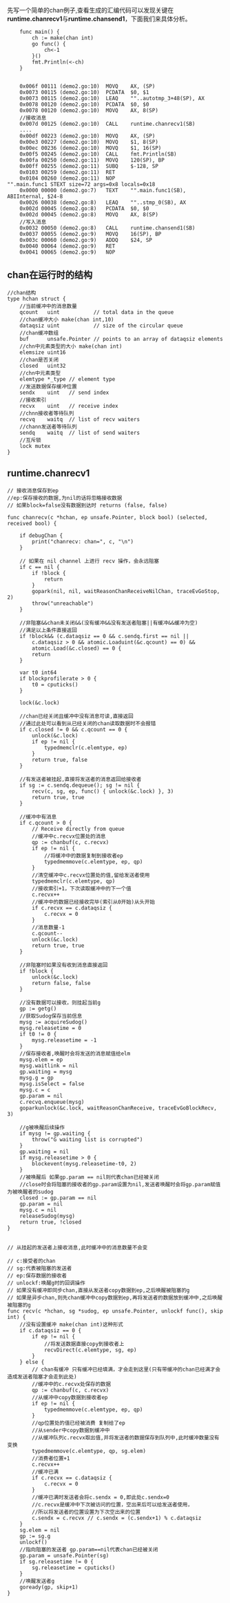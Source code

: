 先写一个简单的chan例子,查看生成的汇编代码可以发现关键在**runtime.chanrecv1**与**runtime.chansend1**，下面我们来具体分析。
     
        func main() {
            ch := make(chan int)
            go func() {
                ch<-1
            }()
            fmt.Println(<-ch)
        }


        0x006f 00111 (demo2.go:10)	MOVQ	AX, (SP)
        0x0073 00115 (demo2.go:10)	PCDATA	$0, $1
        0x0073 00115 (demo2.go:10)	LEAQ	""..autotmp_3+48(SP), AX
        0x0078 00120 (demo2.go:10)	PCDATA	$0, $0
        0x0078 00120 (demo2.go:10)	MOVQ	AX, 8(SP)
        //接收消息
        0x007d 00125 (demo2.go:10)	CALL	runtime.chanrecv1(SB)
        ....
        0x00df 00223 (demo2.go:10)	MOVQ	AX, (SP)
        0x00e3 00227 (demo2.go:10)	MOVQ	$1, 8(SP)
        0x00ec 00236 (demo2.go:10)	MOVQ	$1, 16(SP)
        0x00f5 00245 (demo2.go:10)	CALL	fmt.Println(SB)
        0x00fa 00250 (demo2.go:11)	MOVQ	120(SP), BP
        0x00ff 00255 (demo2.go:11)	SUBQ	$-128, SP
        0x0103 00259 (demo2.go:11)	RET
        0x0104 00260 (demo2.go:11)	NOP
    "".main.func1 STEXT size=72 args=0x8 locals=0x18
        0x0000 00000 (demo2.go:7)	TEXT	"".main.func1(SB), ABIInternal, $24-8
        0x0026 00038 (demo2.go:8)	LEAQ	""..stmp_0(SB), AX
        0x002d 00045 (demo2.go:8)	PCDATA	$0, $0
        0x002d 00045 (demo2.go:8)	MOVQ	AX, 8(SP)
        //写入消息
        0x0032 00050 (demo2.go:8)	CALL	runtime.chansend1(SB)
        0x0037 00055 (demo2.go:9)	MOVQ	16(SP), BP
        0x003c 00060 (demo2.go:9)	ADDQ	$24, SP
        0x0040 00064 (demo2.go:9)	RET
        0x0041 00065 (demo2.go:9)	NOP

## chan在运行时的结构

    //chan结构
    type hchan struct {
        //当前缓冲中的消息数量
        qcount   uint           // total data in the queue
        //chan缓冲大小 make(chan int,10)
        dataqsiz uint           // size of the circular queue
        //chan缓冲数组
        buf      unsafe.Pointer // points to an array of dataqsiz elements
        //chn中元素类型的大小 make(chan int)
        elemsize uint16
        //chan是否关闭
        closed   uint32
        //chn中元素类型
        elemtype *_type // element type
        //发送数据保存缓冲位置
        sendx    uint   // send index
        //接收索引
        recvx    uint   // receive index
        //chnn接收者等待队列
        recvq    waitq  // list of recv waiters
        //chann发送者等待队列
        sendq    waitq  // list of send waiters
        //互斥锁       
        lock mutex
    }

## runtime.chanrecv1 ##

    // 接收消息保存到ep
    //ep:保存接收的数据,为nil的话将忽略接收数据
    // 如果block=false没有数据到达时 returns (false, false)

    func chanrecv(c *hchan, ep unsafe.Pointer, block bool) (selected, received bool) {

        if debugChan {
            print("chanrecv: chan=", c, "\n")
        }

        // 如果在 nil channel 上进行 recv 操作，会永远阻塞
        if c == nil {
            if !block {
                return
            }
            gopark(nil, nil, waitReasonChanReceiveNilChan, traceEvGoStop, 2)
            throw("unreachable")
        }
        
        //非阻塞&&chan未关闭&&(没有缓冲&&没有发送者阻塞||有缓冲&&缓冲为空)
        //满足以上条件直接返回
        if !block&& (c.dataqsiz == 0 && c.sendq.first == nil ||
            c.dataqsiz > 0 && atomic.Loaduint(&c.qcount) == 0) &&
            atomic.Load(&c.closed) == 0 {
            return
        }

        var t0 int64
        if blockprofilerate > 0 {
            t0 = cputicks()
        }

        lock(&c.lock)

        //chan已经关闭且缓冲中没有消息可读,直接返回
        //通过此处可以看到从已经关闭的chan读取数据时不会报错
        if c.closed != 0 && c.qcount == 0 {           
            unlock(&c.lock)
            if ep != nil {
                typedmemclr(c.elemtype, ep)
            }
            return true, false
        }

        //有发送者被挂起,直接将发送者的消息返回给接收者
        if sg := c.sendq.dequeue(); sg != nil {	 
            recv(c, sg, ep, func() { unlock(&c.lock) }, 3)
            return true, true
        }

        //缓冲中有消息
        if c.qcount > 0 {
            // Receive directly from queue
            //缓冲中c.recvx位置处的消息
            qp := chanbuf(c, c.recvx)           
            if ep != nil {
                //将缓冲中的数据复制到接收者ep
                typedmemmove(c.elemtype, ep, qp)
            }
            //清空缓冲中c.recvx位置处的值,留给发送者使用
            typedmemclr(c.elemtype, qp)
            //接收索引+1，下次读取缓冲中的下一个值
            c.recvx++
            //缓冲中的数据已经接收完毕(索引从0开始)从头开始
            if c.recvx == c.dataqsiz {
                c.recvx = 0
            }
            //消息数量-1
            c.qcount--
            unlock(&c.lock)
            return true, true
        }

        //非阻塞时如果没有收到消息直接返回
        if !block {
            unlock(&c.lock)
            return false, false
        }

        //没有数据可以接收，则挂起当前g       
        gp := getg()
        //获取Sudog保存当前信息
        mysg := acquireSudog()
        mysg.releasetime = 0
        if t0 != 0 {
            mysg.releasetime = -1
        }       
        //保存接收者,唤醒时会将发送的消息赋值给elm
        mysg.elem = ep
        mysg.waitlink = nil
        gp.waiting = mysg
        mysg.g = gp
        mysg.isSelect = false
        mysg.c = c
        gp.param = nil
        c.recvq.enqueue(mysg)
        goparkunlock(&c.lock, waitReasonChanReceive, traceEvGoBlockRecv, 3)

        //g被唤醒后续操作      
        if mysg != gp.waiting {
            throw("G waiting list is corrupted")
        }
        gp.waiting = nil
        if mysg.releasetime > 0 {
            blockevent(mysg.releasetime-t0, 2)
        }
        //被唤醒后 如果gp.param == nil则代表chan已经被关闭
        //close时会将阻塞的接收者的gp.param设置为nil,发送者唤醒时会将gp.param赋值为被唤醒者的sudog
        closed := gp.param == nil
        gp.param = nil
        mysg.c = nil
        releaseSudog(mysg)
        return true, !closed
    }


    // 从挂起的发送者上接收消息,此时缓冲中的消息数量不会变

    // c:接受者的chan
    // sg:代表被阻塞的发送者
    // ep:保存数据的接收者
    // unlockf:唤醒g时的回调操作
    // 如果没有缓冲即同步chan,直接从发送者copy数据到ep,之后唤醒被阻塞的g
    // 如果是异步chan,则先chan缓冲中copy数据到ep,再将发送者的数据放到缓冲中,之后唤醒被阻塞的g     
    func recv(c *hchan, sg *sudog, ep unsafe.Pointer, unlockf func(), skip int) {
        //没有设置缓冲 make(chan int)这种形式
        if c.dataqsiz == 0 {           
            if ep != nil {                
                //将发送数据直接copy到接收者上
                recvDirect(c.elemtype, sg, ep)
            }
        } else {            
            // chan有缓冲 只有缓冲已经填满，才会走到这里(只有带缓冲的chan已经满才会造成发送者阻塞才会走到此处)
            //缓冲中的c.recvx处保存的数据
            qp := chanbuf(c, c.recvx) 
            //从缓冲中copy数据到接收者ep
            if ep != nil {
                typedmemmove(c.elemtype, ep, qp)
            }           
            //qp位置处的值已经被消费 复制给了ep
            //从sender中copy数据到缓冲中
            //从缓冲队列c.recvx取出值,并将发送者的数据保存到队列中,此时缓冲数量没有变换
            typedmemmove(c.elemtype, qp, sg.elem)
            //消费者位置+1
            c.recvx++
            //缓冲已满
            if c.recvx == c.dataqsiz {
                c.recvx = 0
            }
            //缓冲已满时发送者会将c.sendx = 0,即此处c.sendx=0
		    //c.recvx是缓冲中下次被访问的位置，空出来后可以给发送者使用，
		    //所以将发送者的位置设置为下次空出来的位置			    	    
            c.sendx = c.recvx // c.sendx = (c.sendx+1) % c.dataqsiz
        }
        sg.elem = nil
        gp := sg.g
        unlockf()
        //指向阻塞的发送者 gp.param==nil代表chan已经被关闭
        gp.param = unsafe.Pointer(sg)
        if sg.releasetime != 0 {
            sg.releasetime = cputicks()
        }
        //唤醒发送者g
        goready(gp, skip+1)
    }